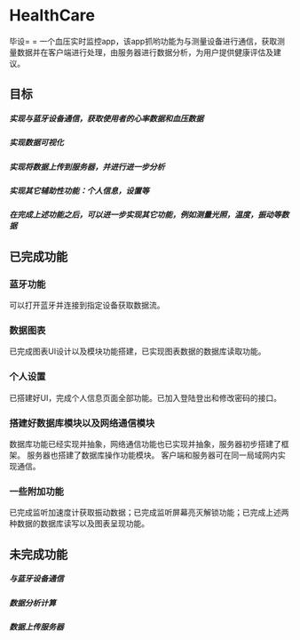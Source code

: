 # HealthCare
毕设= =   一个血压实时监控app，该app抓哟功能为与测量设备进行通信，获取测量数据并在客户端进行处理，由服务器进行数据分析，为用户提供健康评估及建议。

## 目标
##### 实现与蓝牙设备通信，获取使用者的心率数据和血压数据
##### 实现数据可视化
##### 实现将数据上传到服务器，并进行进一步分析
##### 实现其它辅助性功能：个人信息，设置等
##### 在完成上述功能之后，可以进一步实现其它功能，例如测量光照，温度，振动等数据

## 已完成功能
### 蓝牙功能
可以打开蓝牙并连接到指定设备获取数据流。
### 数据图表
已完成图表UI设计以及模块功能搭建，已实现图表数据的数据库读取功能。
### 个人设置
已搭建好UI，完成个人信息页面全部功能。已加入登陆登出和修改密码的接口。
### 搭建好数据库模块以及网络通信模块
数据库功能已经实现并抽象，网络通信功能也已实现并抽象，服务器初步搭建了框架。
服务器也搭建了数据库操作功能模块。
客户端和服务器可在同一局域网内实现通信。
### 一些附加功能
已完成监听加速度计获取振动数据；已完成监听屏幕亮灭解锁功能；已完成上述两种数据的数据库读写以及图表呈现功能。

## 未完成功能
##### 与蓝牙设备通信
##### 数据分析计算
##### 数据上传服务器

